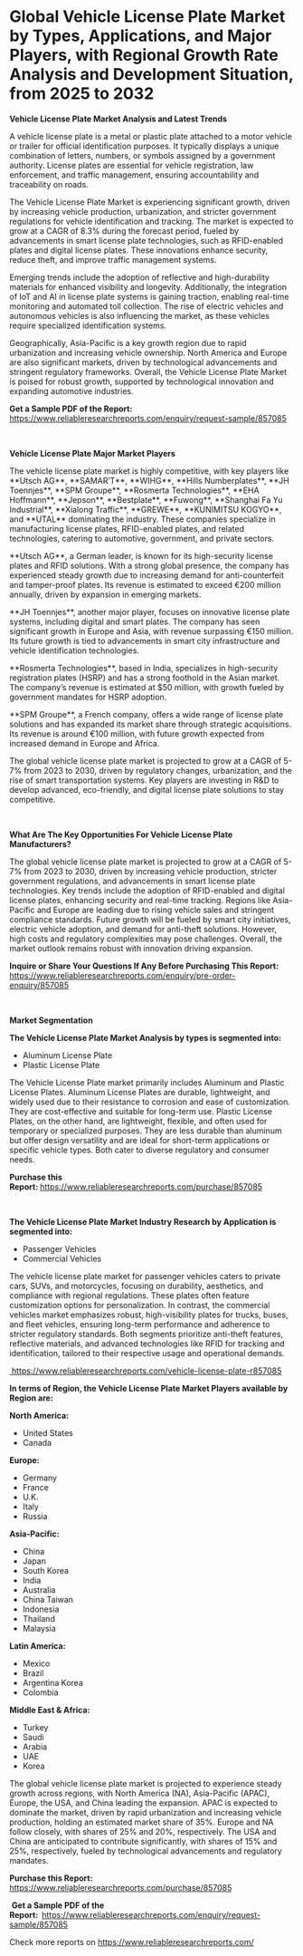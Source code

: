 <p><h1>Global Vehicle License Plate Market by Types, Applications, and Major Players, with Regional Growth Rate Analysis and Development Situation, from 2025 to 2032</h1></p><p><strong>Vehicle License Plate Market Analysis and Latest Trends</strong></p>
<p><p>A vehicle license plate is a metal or plastic plate attached to a motor vehicle or trailer for official identification purposes. It typically displays a unique combination of letters, numbers, or symbols assigned by a government authority. License plates are essential for vehicle registration, law enforcement, and traffic management, ensuring accountability and traceability on roads.</p><p>The Vehicle License Plate Market is experiencing significant growth, driven by increasing vehicle production, urbanization, and stricter government regulations for vehicle identification and tracking. The market is expected to grow at a CAGR of 8.3% during the forecast period, fueled by advancements in smart license plate technologies, such as RFID-enabled plates and digital license plates. These innovations enhance security, reduce theft, and improve traffic management systems.</p><p>Emerging trends include the adoption of reflective and high-durability materials for enhanced visibility and longevity. Additionally, the integration of IoT and AI in license plate systems is gaining traction, enabling real-time monitoring and automated toll collection. The rise of electric vehicles and autonomous vehicles is also influencing the market, as these vehicles require specialized identification systems.</p><p>Geographically, Asia-Pacific is a key growth region due to rapid urbanization and increasing vehicle ownership. North America and Europe are also significant markets, driven by technological advancements and stringent regulatory frameworks. Overall, the Vehicle License Plate Market is poised for robust growth, supported by technological innovation and expanding automotive industries.</p></p>
<p><strong>Get a Sample PDF of the Report:&nbsp;</strong> <a href="https://www.reliableresearchreports.com/enquiry/request-sample/857085?utm_campaign=38&utm_medium=2&utm_source=Github&utm_content=ia&utm_term=23012025&utm_id=vehicle-license-plate">https://www.reliableresearchreports.com/enquiry/request-sample/857085</a></p>
<p>&nbsp;</p>
<p><strong>Vehicle License Plate Major Market Players</strong></p>
<p><p>The vehicle license plate market is highly competitive, with key players like **Utsch AG**, **SAMAR’T**, **WIHG**, **Hills Numberplates**, **JH Toennjes**, **SPM Groupe**, **Rosmerta Technologies**, **EHA Hoffmann**, **Jepson**, **Bestplate**, **Fuwong**, **Shanghai Fa Yu Industrial**, **Xialong Traffic**, **GREWE**, **KUNIMITSU KOGYO**, and **UTAL** dominating the industry. These companies specialize in manufacturing license plates, RFID-enabled plates, and related technologies, catering to automotive, government, and private sectors.</p><p>**Utsch AG**, a German leader, is known for its high-security license plates and RFID solutions. With a strong global presence, the company has experienced steady growth due to increasing demand for anti-counterfeit and tamper-proof plates. Its revenue is estimated to exceed €200 million annually, driven by expansion in emerging markets.</p><p>**JH Toennjes**, another major player, focuses on innovative license plate systems, including digital and smart plates. The company has seen significant growth in Europe and Asia, with revenue surpassing €150 million. Its future growth is tied to advancements in smart city infrastructure and vehicle identification technologies.</p><p>**Rosmerta Technologies**, based in India, specializes in high-security registration plates (HSRP) and has a strong foothold in the Asian market. The company’s revenue is estimated at $50 million, with growth fueled by government mandates for HSRP adoption.</p><p>**SPM Groupe**, a French company, offers a wide range of license plate solutions and has expanded its market share through strategic acquisitions. Its revenue is around €100 million, with future growth expected from increased demand in Europe and Africa.</p><p>The global vehicle license plate market is projected to grow at a CAGR of 5-7% from 2023 to 2030, driven by regulatory changes, urbanization, and the rise of smart transportation systems. Key players are investing in R&D to develop advanced, eco-friendly, and digital license plate solutions to stay competitive.</p></p>
<p>&nbsp;</p>
<p><strong>What Are The Key Opportunities For Vehicle License Plate Manufacturers?</strong></p>
<p><p>The global vehicle license plate market is projected to grow at a CAGR of 5-7% from 2023 to 2030, driven by increasing vehicle production, stricter government regulations, and advancements in smart license plate technologies. Key trends include the adoption of RFID-enabled and digital license plates, enhancing security and real-time tracking. Regions like Asia-Pacific and Europe are leading due to rising vehicle sales and stringent compliance standards. Future growth will be fueled by smart city initiatives, electric vehicle adoption, and demand for anti-theft solutions. However, high costs and regulatory complexities may pose challenges. Overall, the market outlook remains robust with innovation driving expansion.</p></p>
<p><strong>Inquire or Share Your Questions If Any Before Purchasing This Report:</strong> <a href="https://www.reliableresearchreports.com/enquiry/pre-order-enquiry/857085?utm_campaign=38&utm_medium=2&utm_source=Github&utm_content=ia&utm_term=23012025&utm_id=vehicle-license-plate">https://www.reliableresearchreports.com/enquiry/pre-order-enquiry/857085</a></p>
<p>&nbsp;</p>
<p><strong>Market Segmentation</strong></p>
<p><strong>The Vehicle License Plate Market Analysis by types is segmented into:</strong></p>
<p><ul><li>Aluminum License Plate</li><li>Plastic License Plate</li></ul></p>
<p><p>The Vehicle License Plate market primarily includes Aluminum and Plastic License Plates. Aluminum License Plates are durable, lightweight, and widely used due to their resistance to corrosion and ease of customization. They are cost-effective and suitable for long-term use. Plastic License Plates, on the other hand, are lightweight, flexible, and often used for temporary or specialized purposes. They are less durable than aluminum but offer design versatility and are ideal for short-term applications or specific vehicle types. Both cater to diverse regulatory and consumer needs.</p></p>
<p><strong>Purchase this Report:&nbsp;</strong><a href="https://www.reliableresearchreports.com/purchase/857085?utm_campaign=38&utm_medium=2&utm_source=Github&utm_content=ia&utm_term=23012025&utm_id=vehicle-license-plate">https://www.reliableresearchreports.com/purchase/857085</a></p>
<p>&nbsp;</p>
<p><strong>The Vehicle License Plate Market Industry Research by Application is segmented into:</strong></p>
<p><ul><li>Passenger Vehicles</li><li>Commercial Vehicles</li></ul></p>
<p><p>The vehicle license plate market for passenger vehicles caters to private cars, SUVs, and motorcycles, focusing on durability, aesthetics, and compliance with regional regulations. These plates often feature customization options for personalization. In contrast, the commercial vehicles market emphasizes robust, high-visibility plates for trucks, buses, and fleet vehicles, ensuring long-term performance and adherence to stricter regulatory standards. Both segments prioritize anti-theft features, reflective materials, and advanced technologies like RFID for tracking and identification, tailored to their respective usage and operational demands.</p></p>
<p><a href="https://www.reliableresearchreports.com/vehicle-license-plate-r857085?utm_campaign=38&utm_medium=2&utm_source=Github&utm_content=ia&utm_term=23012025&utm_id=vehicle-license-plate">&nbsp;https://www.reliableresearchreports.com/vehicle-license-plate-r857085</a></p>
<p><strong>In terms of Region, the Vehicle License Plate Market Players available by Region are:</strong></p>
<p>
    <p> <strong> North America: </strong>
        <ul>
            <li>United States</li>
            <li>Canada</li>
        </ul>
        </p> 
    <p> <strong> Europe: </strong>
        <ul>
            <li>Germany</li>
            <li>France</li>
            <li>U.K.</li>
            <li>Italy</li>
            <li>Russia</li>
        </ul>
        </p> 
    <p> <strong> Asia-Pacific: </strong>
        <ul>
            <li>China</li>
            <li>Japan</li>
            <li>South Korea</li>
            <li>India</li>
            <li>Australia</li>
            <li>China Taiwan</li>
            <li>Indonesia</li>
            <li>Thailand</li>
            <li>Malaysia</li>
        </ul>
        </p> 
    <p> <strong> Latin America: </strong>
        <ul>
            <li>Mexico</li>
            <li>Brazil</li>
            <li>Argentina Korea</li>
            <li>Colombia</li>
        </ul>
        </p> 
    <p> <strong> Middle East & Africa: </strong>
        <ul>
            <li>Turkey</li>
            <li>Saudi</li>
            <li>Arabia</li>
            <li>UAE</li>
            <li>Korea</li>
        </ul>
    </p>
    </p>
<p><p>The global vehicle license plate market is projected to experience steady growth across regions, with North America (NA), Asia-Pacific (APAC), Europe, the USA, and China leading the expansion. APAC is expected to dominate the market, driven by rapid urbanization and increasing vehicle production, holding an estimated market share of 35%. Europe and NA follow closely, with shares of 25% and 20%, respectively. The USA and China are anticipated to contribute significantly, with shares of 15% and 25%, respectively, fueled by technological advancements and regulatory mandates.</p></p>
<p><strong>Purchase this Report: </strong><a href="https://www.reliableresearchreports.com/purchase/857085?utm_campaign=38&utm_medium=2&utm_source=Github&utm_content=ia&utm_term=23012025&utm_id=vehicle-license-plate">https://www.reliableresearchreports.com/purchase/857085</a></p>
<p>&nbsp;<strong>Get a Sample PDF of the Report:&nbsp;&nbsp;</strong><a href="https://www.reliableresearchreports.com/enquiry/request-sample/857085?utm_campaign=38&utm_medium=2&utm_source=Github&utm_content=ia&utm_term=23012025&utm_id=vehicle-license-plate">https://www.reliableresearchreports.com/enquiry/request-sample/857085</a></p>
<p><strong></strong></p>
<p>Check more reports on <a href="https://www.reliableresearchreports.com/?utm_campaign=38&utm_medium=2&utm_source=Github&utm_content=ia&utm_term=23012025&utm_id=vehicle-license-plate">https://www.reliableresearchreports.com/</a></p>